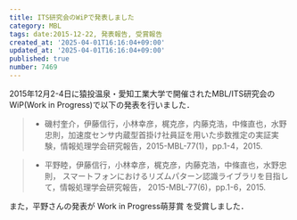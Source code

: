 ```yaml
---
title: ITS研究会のWiPで発表しました
category: MBL
tags: date:2015-12-22, 発表報告, 受賞報告
created_at: '2025-04-01T16:16:04+09:00'
updated_at: '2025-04-01T16:16:04+09:00'
published: true
number: 7469
---
```


2015年12月2-4日に猿投温泉・愛知工業大学で開催されたMBL/ITS研究会のWiP(Work in Progress)で以下の発表を行いました．

> - 磯村奎介，伊藤信行，小林幸彦，梶克彦，内藤克浩，中條直也，水野忠則，加速度センサ内蔵型首掛け社員証を用いた歩数推定の実証実験，情報処理学会研究報告，2015-MBL-77(1)，pp.1-4，2015.

> - 平野睦，伊藤信行，小林幸彦，梶克彦，内藤克浩，中條直也，水野忠則， スマートフォンにおけるリズムパターン認識ライブラリを目指して，情報処理学会研究報告， 2015-MBL-77(6)，pp.1-6，2015. 

また，平野さんの発表が Work in Progress萌芽賞 を受賞しました．
